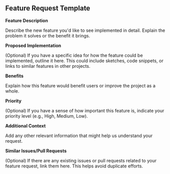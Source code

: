 ## Feature Request Template

**Feature Description**

Describe the new feature you'd like to see implemented in detail. Explain the problem it solves or the benefit it brings.

**Proposed Implementation**

(Optional) If you have a specific idea for how the feature could be implemented, outline it here. This could include sketches, code snippets, or links to similar features in other projects.

**Benefits**

Explain how this feature would benefit users or improve the project as a whole.

**Priority**

(Optional) If you have a sense of how important this feature is, indicate your priority level (e.g., High, Medium, Low).

**Additional Context**

Add any other relevant information that might help us understand your request. 

**Similar Issues/Pull Requests**

(Optional) If there are any existing issues or pull requests related to your feature request, link them here. This helps avoid duplicate efforts.
